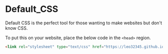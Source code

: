 # Default_CSS
Default CSS is the perfect tool for those wanting to make websites but don't know CSS.

To put this on your website, place the below code in the `<head>` region.
```html
<link rel="stylesheet" type="text/css" href="https://leo32345.github.io/cdn/Default_CSS/index.css">
```
